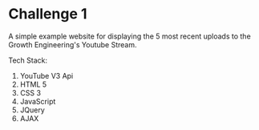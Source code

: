 # Challenge 1
A simple example website for displaying the 5 most recent uploads to the Growth Engineering's Youtube Stream.

Tech Stack:

1. YouTube V3 Api
2. HTML 5
3. CSS 3
4. JavaScript
5. JQuery
6. AJAX
